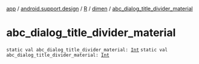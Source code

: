 [app](../../../index.md) / [android.support.design](../../index.md) / [R](../index.md) / [dimen](index.md) / [abc_dialog_title_divider_material](.)

# abc_dialog_title_divider_material

`static val abc_dialog_title_divider_material: `[`Int`](https://kotlinlang.org/api/latest/jvm/stdlib/kotlin/-int/index.html)
`static val abc_dialog_title_divider_material: `[`Int`](https://kotlinlang.org/api/latest/jvm/stdlib/kotlin/-int/index.html)